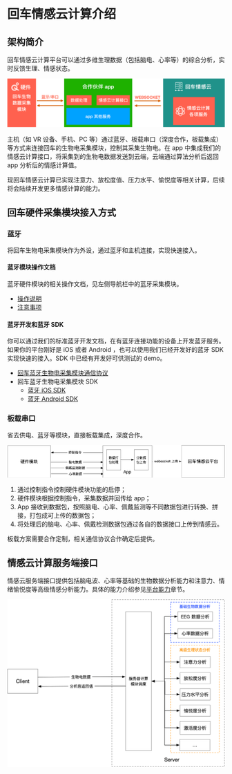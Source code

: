 # 回车情感云计算介绍

## 架构简介
回车情感云计算平台可以通过多维生理数据（包括脑电、心率等）的综合分析，实时反馈生理、情感状态。

![情感云计算架构](media/%E6%83%85%E6%84%9F%E4%BA%91%E8%AE%A1%E7%AE%97%E6%9E%B6%E6%9E%84.png)

主机（如 VR 设备、手机、PC 等）通过蓝牙、板载串口（深度合作，板载集成）等方式来连接回车的生物电采集模块，控制其采集生物电。在 app 中集成我们的情感云计算接口，将采集到的生物电数据发送到云端，云端通过算法分析后返回 app 分析后的情感计算值。

现回车情感云计算已实现注意力、放松度值、压力水平、愉悦度等相关计算，后续将会陆续开发更多情感计算的能力。

## 回车硬件采集模块接入方式

### 蓝牙
将回车生物电采集模块作为外设，通过蓝牙和主机连接，实现快速接入。

#### 蓝牙模块操作文档
蓝牙硬件模块的相关操作文档，见左侧导航栏中的蓝牙采集模块。
* [操作说明](./📲蓝牙采集模块/回车生物电蓝牙采集模块操作说明.html)
* [注意事项](./📲蓝牙采集模块/回车蓝牙生物电采集模块使用注意事项.html)

#### 蓝牙开发和蓝牙 SDK
你可以通过我们的标准蓝牙开发文档，在有蓝牙连接功能的设备上开发蓝牙服务。如果你的平台刚好是 iOS 或者 Android ，也可以使用我们已经开发好的蓝牙 SDK 实现快速的接入。SDK 中已经有开发好可供测试的 demo。

* [回车蓝牙生物电采集模块通信协议](https://shimo.im/docs/80f5ce5b32ee49eb/)
* 回车蓝牙生物电采集模块 SDK
	* [蓝牙 iOS SDK](https://github.com/EnterTech/Enter-Biomodule-BLE-iOS-SDK)
	* [蓝牙 Android SDK](https://github.com/EnterTech/Enter-Biomodule-BLE-Android-SDK)
   
### 板载串口
省去供电、蓝牙等模块，直接板载集成，深度合作。

![板载串口通信架构](media/%E6%9D%BF%E8%BD%BD%E4%B8%B2%E5%8F%A3%E9%80%9A%E4%BF%A1%E6%9E%B6%E6%9E%84.png)

1.	通过控制指令控制硬件模块功能的启停；
2.	硬件模块根据控制指令，采集数据并回传给 app；
3.	App 接收到数据包，按照脑电、心率、佩戴监测等不同数据包进行转换、拼接，打包成可上传的数据包；
4.	将处理后的脑电、心率、佩戴检测数据包通过各自的数据接口上传到情感云。

板载方案需要合作定制，相关通信协议合作确定后提供。

## 情感云计算服务端接口

情感云服务端接口提供包括脑电波、心率等基础的生物数据分析能力和注意力、情绪愉悦度等高级情感分析能力。具体的能力介绍参见[平台能力](./平台能力.html)章节。

![回车情感云服务概要](media/%E6%83%85%E6%84%9F%E4%BA%91%E6%8E%A5%E5%8F%A3.png)


